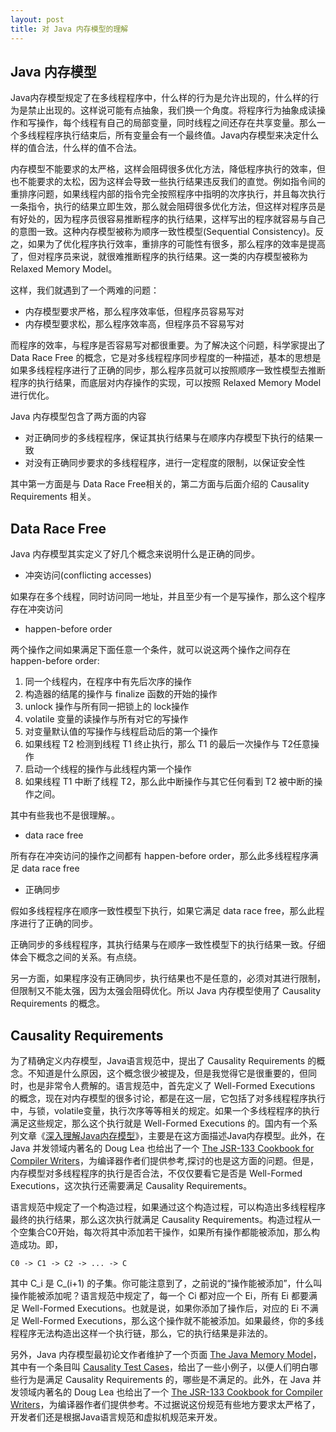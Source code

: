 ```yaml
---
layout: post
title: 对 Java 内存模型的理解
---
```



## Java 内存模型

Java内存模型规定了在多线程程序中，什么样的行为是允许出现的，什么样的行为是禁止出现的。这样说可能有点抽象，我们换一个角度。将程序行为抽象成读操作和写操作，每个线程有自己的局部变量，同时线程之间还存在共享变量。那么一个多线程程序执行结束后，所有变量会有一个最终值。Java内存模型来决定什么样的值合法，什么样的值不合法。

内存模型不能要求的太严格，这样会阻碍很多优化方法，降低程序执行的效率，但也不能要求的太松，因为这样会导致一些执行结果违反我们的直觉。例如指令间的重排序问题，如果线程内部的指令完全按照程序中指明的次序执行，并且每次执行一条指令，执行的结果立即生效，那么就会阻碍很多优化方法，但这样对程序员是有好处的，因为程序员很容易推断程序的执行结果，这样写出的程序就容易与自己的意图一致。这种内存模型被称为顺序一致性模型(Sequential Consistency)。反之，如果为了优化程序执行效率，重排序的可能性有很多，那么程序的效率是提高了，但对程序员来说，就很难推断程序的执行结果。这一类的内存模型被称为Relaxed Memory Model。



这样，我们就遇到了一个两难的问题：

* 内存模型要求严格，那么程序效率低，但程序员容易写对
* 内存模型要求松，那么程序效率高，但程序员不容易写对

而程序的效率，与程序是否容易写对都很重要。为了解决这个问题，科学家提出了 Data Race Free 的概念，它是对多线程程序同步程度的一种描述，基本的思想是如果多线程程序进行了正确的同步，那么程序员就可以按照顺序一致性模型去推断程序的执行结果，而底层对内存操作的实现，可以按照 Relaxed Memory Model进行优化。

Java 内存模型包含了两方面的内容

* 对正确同步的多线程程序，保证其执行结果与在顺序内存模型下执行的结果一致
* 对没有正确同步要求的多线程程序，进行一定程度的限制，以保证安全性

其中第一方面是与 Data Race Free相关的，第二方面与后面介绍的 Causality Requirements 相关。

## Data Race Free

Java 内存模型其实定义了好几个概念来说明什么是正确的同步。

* 冲突访问(conflicting accesses)

如果存在多个线程，同时访问同一地址，并且至少有一个是写操作，那么这个程序存在冲突访问

* happen-before order

两个操作之间如果满足下面任意一个条件，就可以说这两个操作之间存在 happen-before order:

1. 同一个线程内，在程序中有先后次序的操作
2. 构造器的结尾的操作与 finalize 函数的开始的操作
3. unlock 操作与所有同一把锁上的 lock操作
4. volatile 变量的读操作与所有对它的写操作
5. 对变量默认值的写操作与线程启动后的第一个操作
6. 如果线程 T2 检测到线程 T1 终止执行，那么 T1 的最后一次操作与 T2任意操作
7. 启动一个线程的操作与此线程内第一个操作
8. 如果线程 T1 中断了线程 T2，那么此中断操作与其它任何看到 T2 被中断的操作之间。

其中有些我也不是很理解。。

* data race free

所有存在冲突访问的操作之间都有 happen-before order，那么此多线程程序满足 data race free

* 正确同步 

假如多线程程序在顺序一致性模型下执行，如果它满足 data race free，那么此程序进行了正确的同步。

正确同步的多线程程序，其执行结果与在顺序一致性模型下的执行结果一致。仔细体会下概念之间的关系。有点绕。

另一方面，如果程序没有正确同步，执行结果也不是任意的，必须对其进行限制，但限制又不能太强，因为太强会阻碍优化。所以 Java 内存模型使用了 Causality Requirements 的概念。



## Causality Requirements

为了精确定义内存模型，Java语言规范中，提出了 Causality Requirements 的概念。不知道是什么原因，这个概念很少被提及，但是我觉得它是很重要的，但同时，也是非常令人费解的。语言规范中，首先定义了 Well-Formed Executions 的概念，现在对内存模型的很多讨论，都是在这一层，它包括了对多线程程序执行中，与锁，volatile变量，执行次序等等相关的规定。如果一个多线程程序的执行满足这些规定，那么这个执行就是 Well-Formed Executions 的。国内有一个系列文章《[深入理解Java内存模型](http://ifeve.com/java-memory-model-0/)》，主要是在这方面描述Java内存模型。此外，在 Java 并发领域内著名的 Doug Lea 也给出了一个 [The JSR-133 Cookbook for Compiler Writers](http://gee.cs.oswego.edu/dl/jmm/cookbook.html)，为编译器作者们提供参考,探讨的也是这方面的问题。但是，内存模型对多线程程序的执行是否合法，不仅仅要看它是否是 Well-Formed Executions，这次执行还需要满足 Causality Requirements。

语言规范中规定了一个构造过程，如果通过这个构造过程，可以构造出多线程程序最终的执行结果，那么这次执行就满足 Causality Requirements。构造过程从一个空集合C0开始，每次将其中添加若干操作，如果所有操作都能被添加，那么构造成功。即，

```
C0 -> C1 -> C2 -> ... -> C
```

其中 C_i 是 C_(i+1) 的子集。你可能注意到了，之前说的“操作能被添加”，什么叫操作能被添加呢？语言规范中规定了，每一个 Ci 都对应一个 Ei，所有 Ei 都要满足 Well-Formed Executions。也就是说，如果你添加了操作后，对应的 Ei 不满足 Well-Formed Executions，那么这个操作就不能被添加。如果最终，你的多线程程序无法构造出这样一个执行链，那么，它的执行结果是非法的。

另外，Java 内存模型最初论文作者维护了一个页面 [The Java Memory Model](http://www.cs.umd.edu/~pugh/java/memoryModel/)，其中有一个条目叫 [Causality Test Cases](http://www.cs.umd.edu/~pugh/java/memoryModel/CausalityTestCases.html)，给出了一些小例子，以便人们明白哪些行为是满足 Causality Requirements 的，哪些是不满足的。此外，在 Java 并发领域内著名的 Doug Lea 也给出了一个 [The JSR-133 Cookbook for Compiler Writers](http://gee.cs.oswego.edu/dl/jmm/cookbook.html)，为编译器作者们提供参考。不过据说这份规范有些地方要求太严格了，开发者们还是根据Java语言规范和虚拟机规范来开发。



